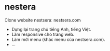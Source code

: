 # nestera
  Clone website nestsera: nestsera.com
    
  - Dựng lại trang chủ tiếng Anh, tiếng Việt.
  - Làm responsive cho trang web.
  - Làm mới menu (khác menu của nestsera.com).
  - ...
